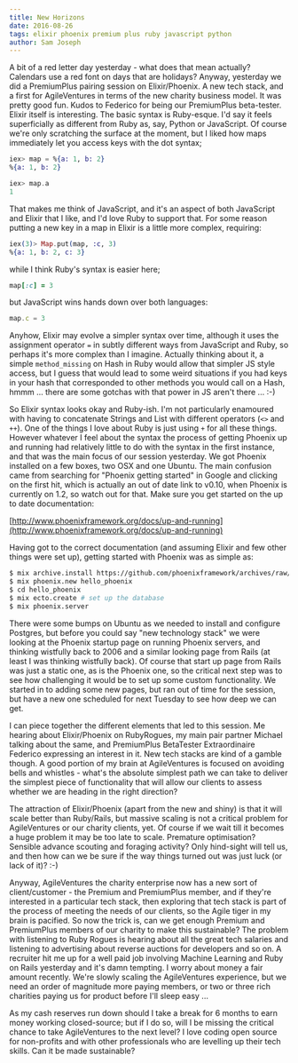 ```yaml
---
title: New Horizons
date: 2016-08-26
tags: elixir phoenix premium plus ruby javascript python
author: Sam Joseph
---
```


A bit of a red letter day yesterday - what does that mean actually? Calendars use a red font on days that are holidays?  Anyway, yesterday we did a PremiumPlus pairing session on Elixir/Phoenix.  A new tech stack, and a first for AgileVentures in terms of the new charity business model.  It was pretty good fun.  Kudos to Federico for being our PremiumPlus beta-tester.  Elixir itself is interesting.  The basic syntax is Ruby-esque.  I'd say it feels superficially as different from Ruby as, say, Python or JavaScript.  Of course we're only scratching the surface at the moment, but I liked how maps immediately let you access keys with the dot syntax;

```elixir
iex> map = %{a: 1, b: 2}
%{a: 1, b: 2}

iex> map.a
1
```

That makes me think of JavaScript, and it's an aspect of both JavaScript and Elixir that I like, and I'd love Ruby to support that.  For some reason putting a new key in a map in Elixir is a little more complex, requiring:

```elixir
iex(3)> Map.put(map, :c, 3)
%{a: 1, b: 2, c: 3}
```

while I think Ruby's syntax is easier here;

```rb
map[:c] = 3
```

but JavaScript wins hands down over both languages:

```js
map.c = 3
```

Anyhow, Elixir may evolve a simpler syntax over time, although it uses the assignment operator `=` in subtly different ways from JavaScript and Ruby, so perhaps it's more complex than I imagine.  Actually thinking about it, a simple `method_missing` on Hash in Ruby would allow that simpler JS style access, but I guess that would lead to some weird situations if you had keys in your hash that corresponded to other methods you would call on a Hash, hmmm ... there are some gotchas with that power in JS aren't there ... :-)

So Elixir syntax looks okay and Ruby-ish.  I'm not particularly enamoured with having to concatenate Strings and List with different operators (`<>` and `++`).  One of the things I love about Ruby is just using `+` for all these things.  However whatever I feel about the syntax the process of getting Phoenix up and running had relatively little to do with the syntax in the first instance, and that was the main focus of our session yesterday.  We got Phoenix installed on a few boxes, two OSX and one Ubuntu.  The main confusion came from searching for "Phoenix getting started" in Google and clicking on the first hit, which is actually an out of date link to v0.10, when Phoenix is currently on 1.2, so watch out for that.  Make sure you get started on the up to date documentation:

[http://www.phoenixframework.org/docs/up-and-running](http://www.phoenixframework.org/docs/up-and-running)

Having got to the correct documentation (and assuming Elixir and few other things were set up), getting started with Phoenix was as simple as:

```sh
$ mix archive.install https://github.com/phoenixframework/archives/raw/master/phoenix_new.ez
$ mix phoenix.new hello_phoenix
$ cd hello_phoenix
$ mix ecto.create # set up the database
$ mix phoenix.server
```

There were some bumps on Ubuntu as we needed to install and configure Postgres, but before you could say "new technology stack" we were looking at the Phoenix startup page on running Phoenix servers, and thinking wistfully back to 2006 and a similar looking page from Rails (at least I was thinking wistfully back).  Of course that start up page from Rails was just a static one, as is the Phoenix one, so the critical next step was to see how challenging it would be to set up some custom functionality.  We started in to adding some new pages, but ran out of time for the session, but have a new one scheduled for next Tuesday to see how deep we can get.

I can piece together the different elements that led to this session.  Me hearing about Elixir/Phoenix on RubyRogues, my main pair partner Michael talking about the same, and PremiumPlus BetaTester Extraordinaire Federico expressing an interest in it.  New tech stacks are kind of a gamble though.  A good portion of my brain at AgileVentures is focused on avoiding bells and whistles - what's the absolute simplest path we can take to deliver the simplest piece of functionality that will allow our clients to assess whether we are heading in the right direction?

The attraction of Elixir/Phoenix (apart from the new and shiny) is that it will scale better than Ruby/Rails, but massive scaling is not a critical problem for AgileVentures or our charity clients, yet.  Of course if we wait till it becomes a huge problem it may be too late to scale.  Premature optimisation?  Sensible advance scouting and foraging activity?  Only hind-sight will tell us, and then how can we be sure if the way things turned out was just luck (or lack of it)? :-)

Anyway, AgileVentures the charity enterprise now has a new sort of client/customer - the Premium and PremiumPlus member, and if they're interested in a particular tech stack, then exploring that tech stack is part of the process of meeting the needs of our clients, so the Agile tiger in my brain is pacified.  So now the trick is, can we get enough Premium and PremiumPlus members of our charity to make this sustainable?  The problem with listening to Ruby Rogues is hearing about all the great tech salaries and listening to advertising about reverse auctions for developers and so on.  A recruiter hit me up for a well paid job involving Machine Learning and Ruby on Rails yesterday and it's damn tempting.  I worry about money a fair amount recently.  We're slowly scaling the AgileVentures experience, but we need an order of magnitude more paying members, or two or three rich charities paying us for product before I'll sleep easy ...

As my cash reserves run down should I take a break for 6 months to earn money working closed-source; but if I do so, will I be missing the critical chance to take AgileVentures to the next level?  I love coding open source for non-profits and with other professionals who are levelling up their tech skills.  Can it be made sustainable?






